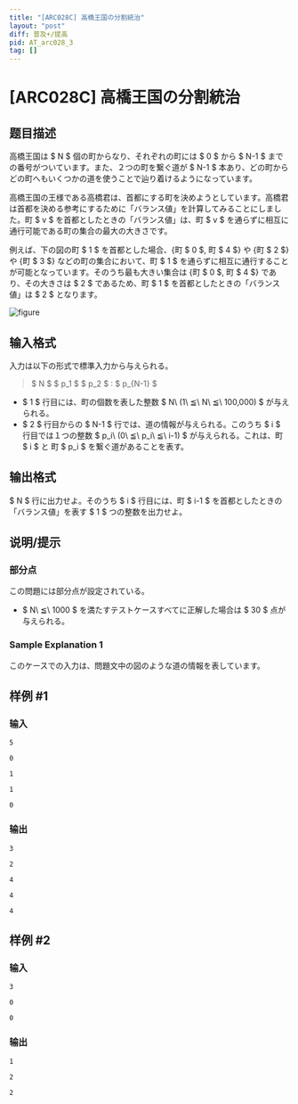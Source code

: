 ```yaml
---
title: "[ARC028C] 高橋王国の分割統治"
layout: "post"
diff: 普及+/提高
pid: AT_arc028_3
tag: []
---
```


# [ARC028C] 高橋王国の分割統治

## 题目描述

[problemUrl]: https://atcoder.jp/contests/arc028/tasks/arc028_3

高橋王国は $ N $ 個の町からなり、それぞれの町には $ 0 $ から $ N-1 $ までの番号がついています。また、２つの町を繋ぐ道が $ N-1 $ 本あり、どの町からどの町へもいくつかの道を使うことで辿り着けるようになっています。

高橋王国の王様である高橋君は、首都にする町を決めようとしています。高橋君は首都を決める参考にするために「バランス値」を計算してみることにしました。町 $ v $ を首都としたときの「バランス値」は、町 $ v $ を通らずに相互に通行可能である町の集合の最大の大きさです。

例えば、下の図の町 $ 1 $ を首都とした場合、{町 $ 0 $, 町 $ 4 $} や {町 $ 2 $} や {町 $ 3 $} などの町の集合において、町 $ 1 $ を通らずに相互に通行することが可能となっています。そのうち最も大きい集合は {町 $ 0 $, 町 $ 4 $} であり、その大きさは $ 2 $ であるため、町 $ 1 $ を首都としたときの「バランス値」は $ 2 $ となります。

 ![figure](https://cdn.luogu.com.cn/upload/vjudge_pic/AT_arc028_3/a2884d775d8d248a4b6d27c592f114eb88daf1ec.png)

## 输入格式

入力は以下の形式で標準入力から与えられる。

> $ N $ $ p_1 $ $ p_2 $ : $ p_{N-1} $

- $ 1 $ 行目には、町の個数を表した整数 $ N\ (1\ ≦\ N\ ≦\ 100,000) $ が与えられる。
- $ 2 $ 行目からの $ N-1 $ 行では、道の情報が与えられる。このうち $ i $ 行目では１つの整数 $ p_i\ (0\ ≦\ p_i\ ≦\ i-1) $ が与えられる。これは、町 $ i $ と 町 $ p_i $ を繋ぐ道があることを表す。

## 输出格式

$ N $ 行に出力せよ。そのうち $ i $ 行目には、町 $ i-1 $ を首都としたときの「バランス値」を表す $ 1 $ つの整数を出力せよ。

## 说明/提示

### 部分点

この問題には部分点が設定されている。

- $ N\ ≦\ 1000 $ を満たすテストケースすべてに正解した場合は $ 30 $ 点が与えられる。

### Sample Explanation 1

このケースでの入力は、問題文中の図のような道の情報を表しています。

## 样例 #1

### 输入

```
5
0
1
1
0
```

### 输出

```
3
2
4
4
4
```

## 样例 #2

### 输入

```
3
0
0
```

### 输出

```
1
2
2
```

